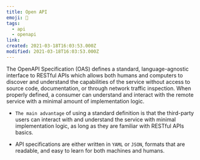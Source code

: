 ```yaml
---
title: Open API
emoji: 📝
tags:
  - api
  - openapi
link:
created: 2021-03-18T16:03:53.000Z
modified: 2021-03-18T16:03:53.000Z
---
```


The OpenAPI Specification (OAS) defines a standard, language-agnostic interface to RESTful APIs which allows both humans and computers to discover and understand the capabilities of the service without access to source code, documentation, or through network traffic inspection. When properly defined, a consumer can understand and interact with the remote service with a minimal amount of implementation logic.

- `The main advantage` of using a standard definition is that the third-party users can interact with and understand the service with minimal implementation logic, as long as they are familiar with RESTful APIs basics.

- API specifications are either written in `YAML` or `JSON`, formats that are readable, and easy to learn for both machines and humans.
